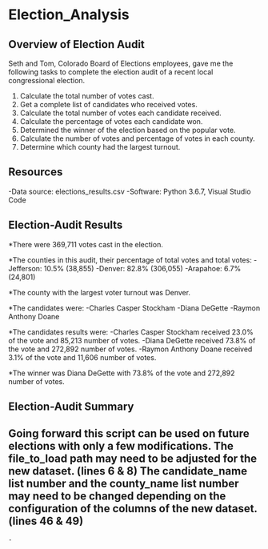 # Election_Analysis

## Overview of Election Audit
Seth and Tom, Colorado Board of Elections employees, gave me the following tasks to complete the election audit of a recent local congressional election.

1.  Calculate the total number of votes cast.
2.  Get a complete list of candidates who received votes.
3.  Calculate the total number of votes each candidate received.
4.  Calculate the percentage of votes each candidate won.
5.  Determined the winner of the election based on the popular vote.
6.  Calculate the number of votes and percentage of votes in each county.
7.  Determine which county had the largest turnout.

## Resources
-Data source: elections_results.csv
-Software: Python 3.6.7, Visual Studio Code 

## Election-Audit Results
*There were 369,711 votes cast in the election.

*The counties in this audit, their percentage of total votes and total votes:
    -Jefferson: 10.5% (38,855)
    -Denver: 82.8% (306,055)
    -Arapahoe: 6.7% (24,801)
    
*The county with the largest voter turnout was Denver.

*The candidates were:
    -Charles Casper Stockham
    -Diana DeGette
    -Raymon Anthony Doane
    
*The candidates results were:
    -Charles Casper Stockham received 23.0% of the vote and 85,213 number of votes.
    -Diana DeGette received 73.8% of the vote and 272,892 number of votes.
    -Raymon Anthony Doane received 3.1% of the vote and 11,606 number of votes.
    
*The winner was Diana DeGette with 73.8% of the vote and 272,892 number of votes.

## Election-Audit Summary
Going forward this script can be used on future elections with only a few modifications.
    The file_to_load path may need to be adjusted for the new dataset. (lines 6 & 8)
    The candidate_name list number and the county_name list number may need to be changed depending on the configuration of the columns of the new dataset. (lines       46 & 49)
-


    -



